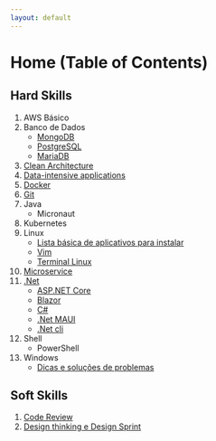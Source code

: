 ```yaml
---
layout: default
---
```


# Home (Table of Contents)

## Hard Skills

1. AWS Básico
1. Banco de Dados
    * [MongoDB](./content/mongo/index.html)
    * [PostgreSQL](./content/postgres/index.html)
    * [MariaDB](./content/mariaDB/index.html)
1. [Clean Architecture](./content/clean_architecture/index.html)
1. [Data-intensive applications](./content/data_intensive_applications/index.html)
1. [Docker](./content/docker/index.html)
1. [Git](./content/git/index.html)
1. Java
    * Micronaut
1. Kubernetes
1. Linux
    * [Lista básica de aplicativos para instalar](./content/linux/aplicativos_instalar/index.html)
    * [Vim](./content/vim/index.html)
    * [Terminal Linux](./content/linux/terminal/index.html)
1. [Microservice](./content/microservice/index.html)
1. [.Net](./content/net/index.html)
    * [ASP.NET Core](./content/net/aspnet/index.html)
    * [Blazor](./content/net/blazor/index.html)
    * [C#](./content/net/csharp/index.html)
    * [.Net MAUI](./content/net/maui/index.html)
    * [.Net cli](./content/net/cli/index.html)
1. Shell
    * PowerShell
1. Windows
    * [Dicas e soluções de problemas](./content/windows/dicas/index.html)

## Soft Skills

1. [Code Review](./content/code_review/index.html)
1. [Design thinking e Design Sprint](./content/design/index.html)
